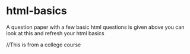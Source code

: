# html-basics
A question paper with a few basic html questions is given above you can look at this and refresh your html basics

//This is from a college course
